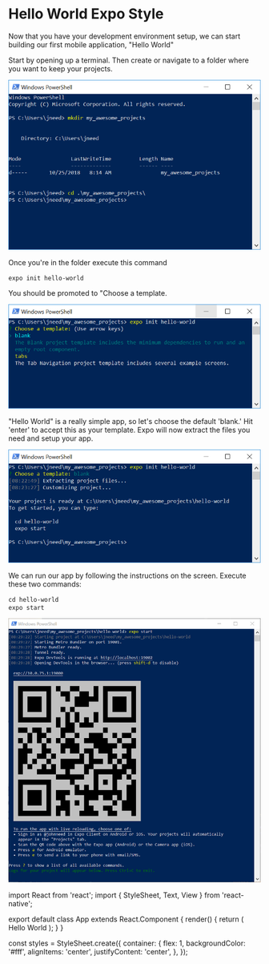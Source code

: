 # Hello World Expo Style

Now that you have your development environment setup, we can start building our first mobile application, "Hello World"

Start by opening up a terminal. Then create or navigate to a folder where you want to keep your projects.

![alt_text](assets/Capture.PNG "image_tooltip")


Once  you're in the folder execute this command

```
expo init hello-world
```


You should be promoted to "Choose a template.

![alt_text](assets/Capture2.PNG "image_tooltip")


"Hello World" is a really simple app, so let's choose the default  'blank.'   Hit 'enter' to accept this as your template.  Expo will now extract the files you need and setup your app.

![alt_text](assets/Capture3.PNG "image_tooltip")


We can run our app by following the instructions on the screen.  Execute these two commands:

    cd hello-world
    expo start

![alt_text](assets/Capture4.PNG "image_tooltip")


import React from 'react';
import { StyleSheet, Text, View } from 'react-native';

export default class App extends React.Component {
 render() {
   return (
     <View style={styles.container}>
       <Text>Hello World</Text>
     </View>
   );
 }
}

const styles = StyleSheet.create({
 container: {
   flex: 1,
   backgroundColor: '#fff',
   alignItems: 'center',
   justifyContent: 'center',
 },
});
